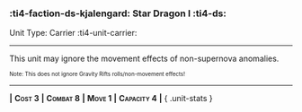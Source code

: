 ### :ti4-faction-ds-kjalengard: **Star Dragon I** :ti4-ds:

Unit Type: Carrier :ti4-unit-carrier:

---

This unit may ignore the movement effects of non-supernova anomalies. 

<sup><sub>Note: This does not ignore Gravity Rifts rolls/non-movement effects!</sub></sup>

---

__|__ <span style="font-variant:small-caps;white-space: nowrap;">**Cost 3**</span> __|__ <span style="font-variant:small-caps;white-space: nowrap;">**Combat 8**</span> __|__ <span style="font-variant:small-caps;white-space: nowrap;">**Move 1**</span> __|__ <span style="font-variant:small-caps;white-space: nowrap;">**Capacity 4**</span> __|__
{ .unit-stats }
